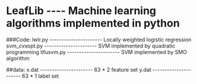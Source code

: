 # LeafLib ---- Machine learning algorithms implemented in python

###Code:
lwlr.py       ---------------------- Locally weighted logistic regression
svm_cvxopt.py ---------------------- SVM implemented by quadratic programming
lifusvm.py    ---------------------- SVM implemented by SMO algorithm

##data:
x.dat         ---------------------- 63 * 2 feature set
y.dat         ---------------------- 63 * 1 label set



